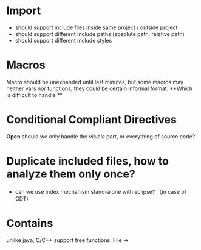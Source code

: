 # Import
 - should support include files inside same project / outside project
- should support different include paths (absolute path, relative path)
- should support different include styles

# Macros

Macro should be unexpanded until last minutes, but some macros may neither vars nor functions, they could be certain informal format. **Which is difficult to handle **
 
# Conditional Compliant Directives
**Open** should we only handle the *visible* part, or everything of source code?


# Duplicate included files, how to analyze them only once?
- can we use index mechanism stand-alone with eclipse? （in case of CDT)
 
# Contains

unlike java, C/C++ support free functions. 
File -> 




